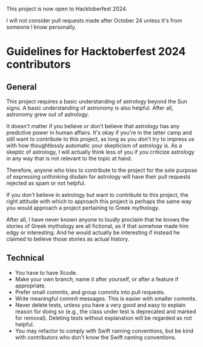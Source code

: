 This project is now open to Hacktoberfest 2024.

I will not consider pull requests made after October 24 unless it's from someone 
I know personally.

# Guidelines for Hacktoberfest 2024 contributors

## General

This project requires a basic understanding of astrology beyond the Sun signs. 
A basic understanding of astronomy is also helpful. After all, astronomy grew 
out of astrology. 

It doesn't matter if you believe or don't believe that astrology has any 
predictive power in human affairs. It's okay if you're in the latter camp and 
still want to contribute to this project, as long as you don't try to impress us 
with how thoughtlessly automatic your skepticism of astrology is. As a skeptic 
of astrology, I will actually think less of you if you criticize astrology in 
any way that is not relevant to the topic at hand.

Therefore, anyone who tries to contribute to the project for the sole purpose of 
expressing unthinking disdain for astrology will have their pull requests 
rejected as spam or not helpful.

If you don't believe in astrology but want to contribute to this project, the 
right attitude with which to approach this project is perhaps the same way you 
would approach a project pertaining to Greek mythology.

After all, I have never known anyone to loudly proclaim that he knows the 
stories of Greek mythology are all fictional, as if that somehow made him edgy 
or interesting. And he would actually be interesting if instead he claimed to 
believe those stories as actual history.

## Technical

* You have to have Xcode.
* Make your own branch, name it after yourself, or after a feature if 
appropriate.
* Prefer small commits, and group commits into pull requests.
* Write meaningful commit messages. This is easier with smaller commits.
* Never delete tests, unless you have a very good and easy to explain reason for 
doing so (e.g., the class under test is deprecated and marked for removal). 
Deleting tests without explanation will be regarded as not helpful.
* You may refactor to comply with Swift naming conventions, but be kind with 
contributors who don't know the Swift naming conventions.
